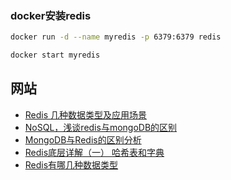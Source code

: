 

### docker安装redis

```bash
docker run -d --name myredis -p 6379:6379 redis

docker start myredis
```


## 网站

- [Redis 几种数据类型及应用场景](https://juejin.cn/post/6844903951502934030)
- [NoSQL，浅谈redis与mongoDB的区别](https://zhuanlan.zhihu.com/p/86777551)
- [MongoDB与Redis的区别分析](https://www.jianshu.com/p/2b523fbee36f)
- [Redis底层详解（一） 哈希表和字典](https://blog.csdn.net/WhereIsHeroFrom/article/details/80833863)
- [Redis有哪几种数据类型](https://zhuanlan.zhihu.com/p/98463586)


